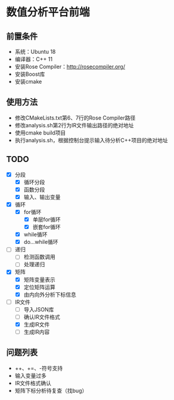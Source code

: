 # 数值分析平台前端

## 前置条件
- 系统：Ubuntu 18
- 编译器：C++ 11
- 安装Rose Compiler：<http://rosecompiler.org/>
- 安装Boost库
- 安装cmake

## 使用方法
- 修改CMakeLists.txt第6、7行的Rose Compiler路径
- 修改analysis.sh第2行为IR文件输出路径的绝对地址
- 使用cmake build项目
- 执行analysis.sh，根据控制台提示输入待分析C++项目的绝对地址

## TODO
- [x] 分段
    - [x] 循环分段
    - [x] 函数分段
    - [x] 输入、输出变量
- [x] 循环
    - [x] for循环
        - [x] 单层for循环
        - [x] 嵌套for循环
    - [x] while循环
    - [x] do...while循环
- [ ] 递归
    - [ ] 检测函数调用
    - [ ] 处理递归
- [x] 矩阵
    - [x] 矩阵变量表示
    - [x] 定位矩阵运算
    - [x] 由内向外分析下标信息
- [ ] IR文件
    - [ ] 导入JSON库
    - [ ] 确认IR文件格式
    - [x] 生成IR文件
    - [ ] 生成IR内容
    
## 问题列表
- ++、+=、-符号支持
- 输入变量过多
- IR文件格式确认
- 矩阵下标分析待复查（找bug）